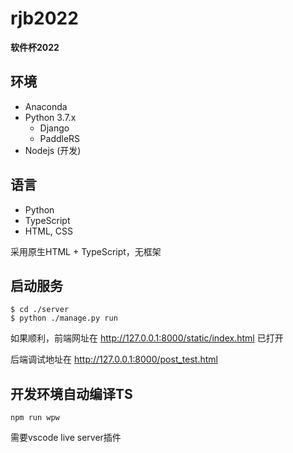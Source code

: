 # rjb2022
**软件杯2022**

## 环境
- Anaconda
- Python 3.7.x
    - Django
    - PaddleRS
- Nodejs (开发)

## 语言
- Python
- TypeScript
- HTML, CSS

采用原生HTML + TypeScript，无框架

## 启动服务

```
$ cd ./server
$ python ./manage.py run
```
如果顺利，前端网址在 http://127.0.0.1:8000/static/index.html 已打开 

后端调试地址在 http://127.0.0.1:8000/post_test.html

## 开发环境自动编译TS
```
npm run wpw
```
需要vscode live server插件
